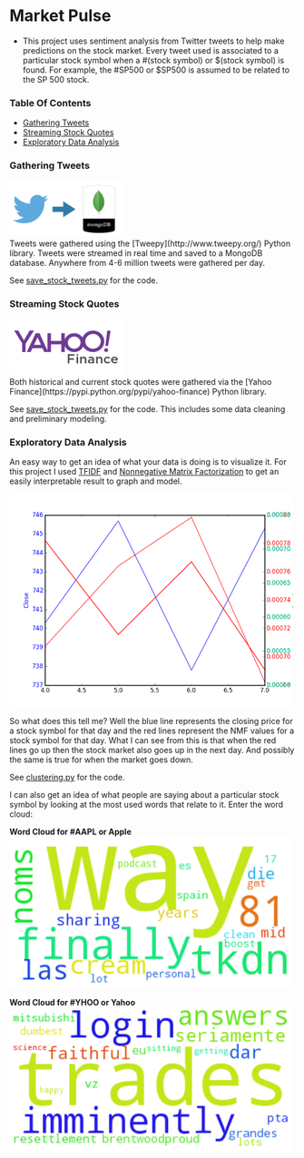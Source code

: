# Market Pulse
 - This project uses sentiment analysis from Twitter tweets to help make predictions on the stock market.  Every tweet used is associated to a particular stock symbol when a #(stock symbol) or $(stock symbol) is found.  For example, the #SP500 or $SP500 is assumed to be related to the SP 500 stock.  

### Table Of Contents
 - [Gathering Tweets](https://github.com/gravity226/NASDAQ#gathering-tweets)
 - [Streaming Stock Quotes](https://github.com/gravity226/NASDAQ#streaming-stock-quotes)
 - [Exploratory Data Analysis](https://github.com/gravity226/NASDAQ#exploratory-data-analysis)

### Gathering Tweets
<img src="https://github.com/gravity226/NASDAQ/blob/master/imgs/twitter_to_mongo.jpg" width="200" />
<br />
Tweets were gathered using the [Tweepy](http://www.tweepy.org/) Python library.  Tweets were streamed in real time and saved to a MongoDB database.  Anywhere from 4-6 million tweets were gathered per day.

See [save_stock_tweets.py](https://github.com/gravity226/NASDAQ/blob/master/testing/save_stock_tweets.py) for the code.

### Streaming Stock Quotes
<img src="https://github.com/gravity226/NASDAQ/blob/master/imgs/yahoo_finance.png" width="200" />
<br />
Both historical and current stock quotes were gathered via the [Yahoo Finance](https://pypi.python.org/pypi/yahoo-finance) Python library.  

See [save_stock_tweets.py](https://github.com/gravity226/NASDAQ/blob/master/stream_quotes/yahoo_quotes.py) for the code.  This includes some data cleaning and preliminary modeling.

### Exploratory Data Analysis
An easy way to get an idea of what your data is doing is to visualize it.  For this project I used [TFIDF](http://scikit-learn.org/stable/modules/generated/sklearn.feature_extraction.text.TfidfVectorizer.html) and [Nonnegative Matrix Factorization](http://scikit-learn.org/stable/modules/generated/sklearn.decomposition.NMF.html) to get an easily interpretable result to graph and model.

<img src="https://github.com/gravity226/NASDAQ/blob/master/imgs/figure_1.png" width="500" />
<br />

So what does this tell me?  Well the blue line represents the closing price for a stock symbol for that day and the red lines represent the NMF values for a stock symbol for that day.  What I can see from this is that when the red lines go up then the stock market also goes up in the next day. And possibly the same is true for when the market goes down.  

See [clustering.py](https://github.com/gravity226/NASDAQ/blob/master/testing/clustering.py) for the code.

I can also get an idea of what people are saying about a particular stock symbol by looking at the most used words that relate to it.  Enter the word cloud:

<b>Word Cloud for #AAPL or Apple</b><br />
<img src="https://github.com/gravity226/NASDAQ/blob/master/testing/AAPL_wc1.png" width="500" />

<b>Word Cloud for #YHOO or Yahoo</b><br />
<img src="https://github.com/gravity226/NASDAQ/blob/master/testing/YHOO_wc1.png" width="500" />
